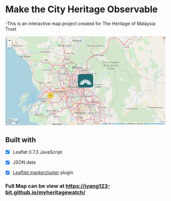 # Make the City Heritage Observable 

-This is an interactive map project created for The Heritage of Malaysia Trust  


![example map](https://github.com/jyang123-bit/myheritagewatch/blob/master/js/Map.PNG)


Built with 
----
- [x] Leaflet 0.7.3 JavaScript 
- [x] JSON data 
- [x] [Leaftlet.markercluster](https://github.com/Leaflet/Leaflet.markercluster) plugin 


### Full Map can be view at https://jyang123-bit.github.io/myheritagewatch/

